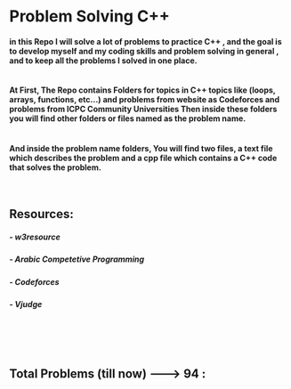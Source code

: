 # Problem Solving C++
#### in this Repo I will solve a lot of problems to practice C++ , and the goal is to develop myself and my coding skills and problem solving in general , and to keep all the problems I solved in one place.<br><br>
#### At First, The Repo contains Folders for topics in C++ topics like (loops, arrays, functions, etc...) and problems from website as Codeforces and problems from ICPC Community Universities Then inside these folders you will find other folders or files named as the problem name.<br><br>
#### And inside the problem name folders, You will find two files, a text file which describes the problem and a cpp file which contains a C++ code that solves the problem.<br><br><br>
## Resources:<br>
##### - w3resource
##### - Arabic Competetive Programming
##### - Codeforces
##### - Vjudge
<br><br><br>

## Total Problems (till now) ---> **94** :<br>
